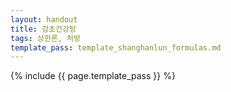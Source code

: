 ```yaml
---
layout: handout
title: 감초건강탕
tags: 상한론, 처방
template_pass: template_shanghanlun_formulas.md
---
```



{% include {{ page.template_pass }} %}